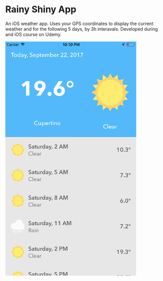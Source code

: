 # Rainy Shiny App
An iOS weather app. Uses your GPS coordinates to display the current weather and for the following 5 days, by 3h interavals. Developed during and iOS course on Udemy.

![Screenshot](https://raw.githubusercontent.com/gtupak/rainyShinyApp/master/screenshots/screenshot.png)